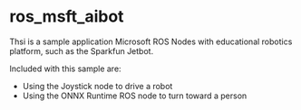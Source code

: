 # ros_msft_aibot
Thsi is a sample application Microsoft ROS Nodes with educational robotics platform, such as the Sparkfun Jetbot.

Included with this sample are:
* Using the Joystick node to drive a robot
* Using the ONNX Runtime ROS node to turn toward a person



